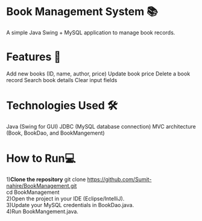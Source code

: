 # Book Management System 📚
A simple Java Swing + MySQL application to manage book records.

# Features 🚀 
Add new books (ID, name, author, price)
Update book price
Delete a book record
Search book details
Clear input fields

# Technologies Used 🛠️
Java (Swing for GUI)
JDBC (MySQL database connection)
MVC architecture (Book, BookDao, and BookMangement)

# How to Run💻
1)**Clone the repository**
git clone https://github.com/Sumit-nahire/BookManagement.git<br>
cd BookManagement<br>
2)Open the project in your IDE (Eclipse/IntelliJ).<br>
3)Update your MySQL credentials in BookDao.java.<br>
4)Run BookMangement.java.
